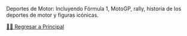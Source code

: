 Deportes de Motor: Incluyendo Fórmula 1, MotoGP, rally, historia de los deportes de motor y figuras icónicas.


[☝🏻 Regresar a Principal](/articulos.md)